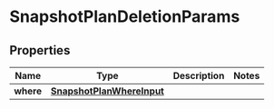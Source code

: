 

# SnapshotPlanDeletionParams


## Properties

Name | Type | Description | Notes
------------ | ------------- | ------------- | -------------
**where** | [**SnapshotPlanWhereInput**](SnapshotPlanWhereInput.md) |  | 



